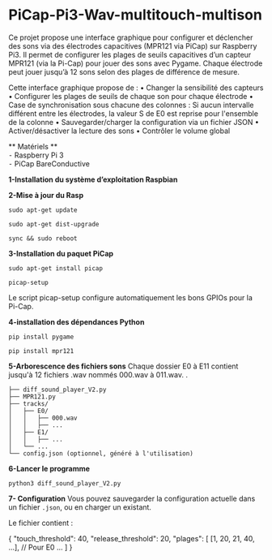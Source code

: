 # PiCap-Pi3-Wav-multitouch-multison
Ce projet propose une interface graphique pour configurer et déclencher des sons via des électrodes capacitives (MPR121 via PiCap) sur Raspberry Pi3.
Il permet de configurer les plages de seuils capacitives d’un capteur MPR121 (via la Pi-Cap) pour jouer des sons avec Pygame. Chaque électrode peut jouer jusqu’à 12 sons selon des plages de différence de mesure.

Cette interface graphique propose de :
    •    Changer la sensibilité des capteurs
    •    Configurer les plages de seuils de chaque son pour chaque électrode
    •    Case de synchronisation sous chacune des colonnes : Si aucun intervalle différent entre les électrodes, la valeur S de E0 est reprise pour l'ensemble de la colonne
    •    Sauvegarder/charger la configuration via un fichier JSON
    •    Activer/désactiver la lecture des sons
    •    Contrôler le volume global

** Matériels **  
          ⁃    Raspberry Pi 3  
          ⁃    PiCap BareConductive

**1-Installation du système d’exploitation Raspbian**

**2-Mise à jour du Rasp**

``sudo apt-get update``

``sudo apt-get dist-upgrade``

``sync && sudo reboot``

**3-Installation du paquet PiCap**

``sudo apt-get install picap``

``picap-setup``

Le script picap-setup configure automatiquement les bons GPIOs pour la Pi-Cap.

**4-installation des dépendances Python** 

``pip install pygame``

``pip install mpr121``

**5-Arborescence des fichiers sons**
Chaque dossier E0 à E11 contient jusqu'à 12 fichiers .wav nommés 000.wav à 011.wav.
.

```
├── diff_sound_player_V2.py
├── MPR121.py
├── tracks/
│   ├── E0/
│   │   ├── 000.wav
│   │   ├── ...
│   ├── E1/
│   │   ├── ...
│   └── ...
└── config.json (optionnel, généré à l'utilisation)
```

**6-Lancer le programme**

``python3 diff_sound_player_V2.py ``

**7- Configuration**
Vous pouvez sauvegarder la configuration actuelle dans un fichier ``.json``, ou en charger un existant.

Le fichier contient :

{
  "touch_threshold": 40,
  "release_threshold": 20,
  "plages": [
    [1, 20, 21, 40, ...],  // Pour E0
    ...
  ]
}

